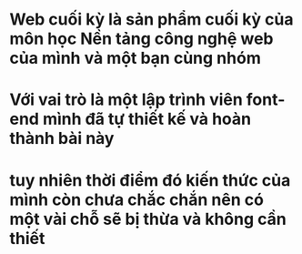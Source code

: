 # Web cuối kỳ là sản phẩm cuối kỳ của môn học Nền tảng công nghệ web của mình và một bạn cùng nhóm
# Với vai trò là một lập trình viên font-end mình đã tự thiết kế và hoàn thành bài này 
# tuy nhiên thời điểm đó kiến thức của mình còn chưa chắc chắn nên có một vài chỗ sẽ bị thừa và không cần thiết 
